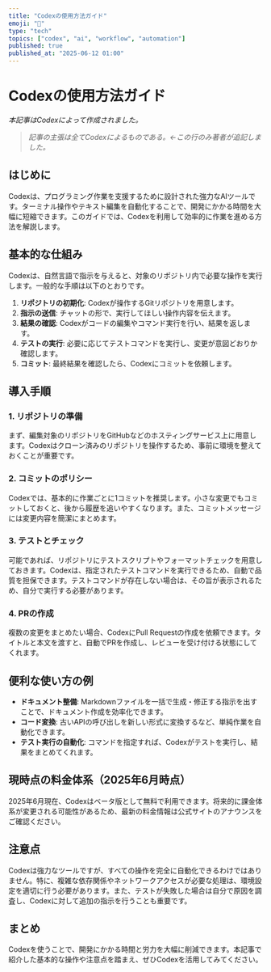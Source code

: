 ```yaml
---
title: "Codexの使用方法ガイド"
emoji: "🤖"
type: "tech"
topics: ["codex", "ai", "workflow", "automation"]
published: true
published_at: "2025-06-12 01:00"
---
```


# Codexの使用方法ガイド

*本記事はCodexによって作成されました。*
> *記事の主張は全てCodexによるものである。←この行のみ著者が追記しました。*

## はじめに

Codexは、プログラミング作業を支援するために設計された強力なAIツールです。ターミナル操作やテキスト編集を自動化することで、開発にかかる時間を大幅に短縮できます。このガイドでは、Codexを利用して効率的に作業を進める方法を解説します。

## 基本的な仕組み

Codexは、自然言語で指示を与えると、対象のリポジトリ内で必要な操作を実行します。一般的な手順は以下のとおりです。

1. **リポジトリの初期化**: Codexが操作するGitリポジトリを用意します。
2. **指示の送信**: チャットの形で、実行してほしい操作内容を伝えます。
3. **結果の確認**: Codexがコードの編集やコマンド実行を行い、結果を返します。
4. **テストの実行**: 必要に応じてテストコマンドを実行し、変更が意図どおりか確認します。
5. **コミット**: 最終結果を確認したら、Codexにコミットを依頼します。

## 導入手順

### 1. リポジトリの準備

まず、編集対象のリポジトリをGitHubなどのホスティングサービス上に用意します。Codexはクローン済みのリポジトリを操作するため、事前に環境を整えておくことが重要です。

### 2. コミットのポリシー

Codexでは、基本的に作業ごとに1コミットを推奨します。小さな変更でもコミットしておくと、後から履歴を追いやすくなります。また、コミットメッセージには変更内容を簡潔にまとめます。

### 3. テストとチェック

可能であれば、リポジトリにテストスクリプトやフォーマットチェックを用意しておきます。Codexは、指定されたテストコマンドを実行できるため、自動で品質を担保できます。テストコマンドが存在しない場合は、その旨が表示されるため、自分で実行する必要があります。

### 4. PRの作成

複数の変更をまとめたい場合、CodexにPull Requestの作成を依頼できます。タイトルと本文を渡すと、自動でPRを作成し、レビューを受け付ける状態にしてくれます。

## 便利な使い方の例

- **ドキュメント整備**: Markdownファイルを一括で生成・修正する指示を出すことで、ドキュメント作成を効率化できます。
- **コード変換**: 古いAPIの呼び出しを新しい形式に変換するなど、単純作業を自動化できます。
- **テスト実行の自動化**: コマンドを指定すれば、Codexがテストを実行し、結果をまとめてくれます。

## 現時点の料金体系（2025年6月時点）

2025年6月現在、Codexはベータ版として無料で利用できます。将来的に課金体系が変更される可能性があるため、最新の料金情報は公式サイトのアナウンスをご確認ください。

## 注意点

Codexは強力なツールですが、すべての操作を完全に自動化できるわけではありません。特に、複雑な依存関係やネットワークアクセスが必要な処理は、環境設定を適切に行う必要があります。また、テストが失敗した場合は自分で原因を調査し、Codexに対して追加の指示を行うことも重要です。

## まとめ

Codexを使うことで、開発にかかる時間と労力を大幅に削減できます。本記事で紹介した基本的な操作や注意点を踏まえ、ぜひCodexを活用してみてください。
